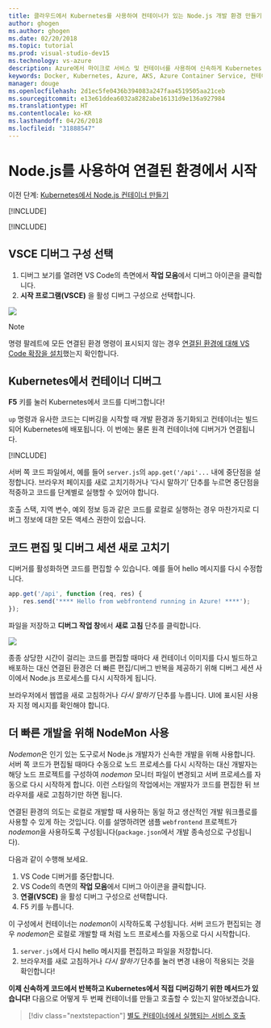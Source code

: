 ```yaml
---
title: 클라우드에서 Kubernetes를 사용하여 컨테이너가 있는 Node.js 개발 환경 만들기 - 4단계 - Kubernetes에서 컨테이터 디버그 | Microsoft Docs
author: ghogen
ms.author: ghogen
ms.date: 02/20/2018
ms.topic: tutorial
ms.prod: visual-studio-dev15
ms.technology: vs-azure
description: Azure에서 마이크로 서비스 및 컨테이너를 사용하여 신속하게 Kubernetes 개발
keywords: Docker, Kubernetes, Azure, AKS, Azure Container Service, 컨테이너
manager: douge
ms.openlocfilehash: 2d1ec5fe0436b394083a247faa4519505aa21ceb
ms.sourcegitcommit: e13e61ddea6032a8282abe16131d9e136a927984
ms.translationtype: HT
ms.contentlocale: ko-KR
ms.lasthandoff: 04/26/2018
ms.locfileid: "31888547"
---
```

# <a name="get-started-on-connected-environment-with-nodejs"></a>Node.js를 사용하여 연결된 환경에서 시작

이전 단계: [Kubernetes에서 Node.js 컨테이너 만들기](get-started-nodejs-03.md)

[!INCLUDE[](includes/debug-intro.md)]

[!INCLUDE[](includes/init-debug-assets-vscode.md)]


## <a name="select-the-vsce-debug-configuration"></a>VSCE 디버그 구성 선택
1. 디버그 보기를 열려면 VS Code의 측면에서 **작업 모음**에서 디버그 아이콘을 클릭합니다.
1. **시작 프로그램(VSCE)** 을 활성 디버그 구성으로 선택합니다.

![](media/debug-configuration-nodejs.png)

> [!Note]
> 명령 팔레트에 모든 연결된 환경 명령이 표시되지 않는 경우 [연결된 환경에 대해 VS Code 확장을 설치](get-started-nodejs-01.md#get-kubernetes-debugging-for-vs-code)했는지 확인합니다.

## <a name="debug-the-container-in-kubernetes"></a>Kubernetes에서 컨테이너 디버그
**F5** 키를 눌러 Kubernetes에서 코드를 디버그합니다!

`up` 명령과 유사한 코드는 디버깅을 시작할 때 개발 환경과 동기화되고 컨테이너는 빌드되어 Kubernetes에 배포됩니다. 이 번에는 물론 원격 컨테이너에 디버거가 연결됩니다.

[!INCLUDE[](includes/tip-vscode-status-bar-url.md)]

서버 쪽 코드 파일에서, 예를 들어 `server.js`의 `app.get('/api'...` 내에 중단점을 설정합니다. 브라우저 페이지를 새로 고치기하거나 ‘다시 말하기’ 단추를 누르면 중단점을 적중하고 코드를 단계별로 실행할 수 있어야 합니다.

호출 스택, 지역 변수, 예외 정보 등과 같은 코드를 로컬로 실행하는 경우 마찬가지로 디버그 정보에 대한 모든 액세스 권한이 있습니다.

## <a name="edit-code-and-refresh-the-debug-session"></a>코드 편집 및 디버그 세션 새로 고치기
디버거를 활성화하면 코드를 편집할 수 있습니다. 예를 들어 hello 메시지를 다시 수정합니다.

```javascript
app.get('/api', function (req, res) {
    res.send('**** Hello from webfrontend running in Azure! ****');
});
```

파일을 저장하고 **디버그 작업 창**에서 **새로 고침** 단추를 클릭합니다. 

![](media/debug-action-refresh-nodejs.png)

종종 상당한 시간이 걸리는 코드를 편집할 때마다 새 컨테이너 이미지를 다시 빌드하고 배포하는 대신 연결된 환경은 더 빠른 편집/디버그 반복을 제공하기 위해 디버그 세션 사이에서 Node.js 프로세스를 다시 시작하게 됩니다.

브라우저에서 웹앱을 새로 고침하거나 *다시 말하기* 단추를 누릅니다. UI에 표시된 사용자 지정 메시지를 확인해야 합니다.


## <a name="use-nodemon-to-develop-even-faster"></a>더 빠른 개발을 위해 NodeMon 사용
*Nodemon*은 인기 있는 도구로서 Node.js 개발자가 신속한 개발을 위해 사용합니다. 서버 쪽 코드가 편집될 때마다 수동으로 노드 프로세스를 다시 시작하는 대신 개발자는 해당 노드 프로젝트를 구성하여 *nodemon* 모니터 파일이 변경되고 서버 프로세스를 자동으로 다시 시작하게 합니다. 이런 스타일의 작업에서는 개발자가 코드를 편집한 뒤 브라우저를 새로 고침하기만 하면 됩니다.

연결된 환경의 의도는 로컬로 개발할 때 사용하는 동일 하고 생산적인 개발 워크플로를 사용할 수 있게 하는 것입니다. 이를 설명하려면 샘플 `webfrontend` 프로젝트가 *nodemon*을 사용하도록 구성됩니다(`package.json`에서 개발 종속성으로 구성됩니다).

다음과 같이 수행해 보세요.
1. VS Code 디버거를 중단합니다.
1. VS Code의 측면의 **작업 모음**에서 디버그 아이콘을 클릭합니다. 
1. **연결(VSCE)** 을 활성 디버그 구성으로 선택합니다.
1. F5 키를 누릅니다.

이 구성에서 컨테이너는 *nodemon*이 시작하도록 구성됩니다. 서버 코드가 편집되는 경우 *nodemon*은 로컬로 개발할 때 처럼 노드 프로세스를 자동으로 다시 시작합니다. 
1. `server.js`에서 다시 hello 메시지를 편집하고 파일을 저장합니다.
1. 브라우저를 새로 고침하거나 *다시 말하기* 단추를 눌러 변경 내용이 적용되는 것을 확인합니다!

**이제 신속하게 코드에서 반복하고 Kubernetes에서 직접 디버깅하기 위한 메서드가 있습니다!** 다음으로 어떻게 두 번째 컨테이너를 만들고 호출할 수 있는지 알아보겠습니다.

> [!div class="nextstepaction"]
> [별도 컨테이너에서 실행되는 서비스 호출](get-started-nodejs-05.md)

